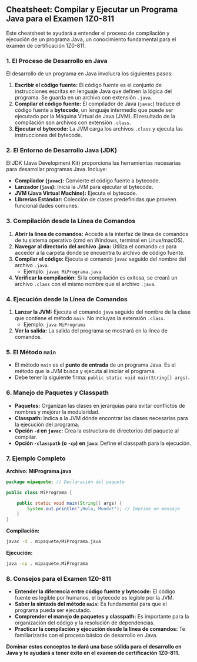 ## Cheatsheet: Compilar y Ejecutar un Programa Java para el Examen 1Z0-811

Este cheatsheet te ayudará a entender el proceso de compilación y ejecución de un programa Java, un conocimiento fundamental para el examen de certificación 1Z0-811.

### 1. El Proceso de Desarrollo en Java

El desarrollo de un programa en Java involucra los siguientes pasos:

1.  **Escribir el código fuente:** El código fuente es el conjunto de instrucciones escritas en lenguaje Java que definen la lógica del programa. Se guarda en un archivo con extensión `.java`.
2.  **Compilar el código fuente:** El compilador de Java (`javac`) traduce el código fuente a **bytecode**, un lenguaje intermedio que puede ser ejecutado por la Máquina Virtual de Java (JVM). El resultado de la compilación son archivos con extensión `.class`.
3.  **Ejecutar el bytecode:** La JVM carga los archivos `.class` y ejecuta las instrucciones del bytecode.

### 2. El Entorno de Desarrollo Java (JDK)

El JDK (Java Development Kit) proporciona las herramientas necesarias para desarrollar programas Java. Incluye:

- **Compilador (`javac`):** Convierte el código fuente a bytecode.
- **Lanzador (`java`):** Inicia la JVM para ejecutar el bytecode.
- **JVM (Java Virtual Machine):** Ejecuta el bytecode.
- **Librerías Estándar:** Colección de clases predefinidas que proveen funcionalidades comunes.

### 3. Compilación desde la Línea de Comandos

1.  **Abrir la línea de comandos:** Accede a la interfaz de línea de comandos de tu sistema operativo (cmd en Windows, terminal en Linux/macOS).
2.  **Navegar al directorio del archivo .java:** Utiliza el comando `cd` para acceder a la carpeta donde se encuentra tu archivo de código fuente.
3.  **Compilar el código:** Ejecuta el comando `javac` seguido del nombre del archivo `.java`.
    - Ejemplo: `javac MiPrograma.java`
4.  **Verificar la compilación:** Si la compilación es exitosa, se creará un archivo `.class` con el mismo nombre que el archivo `.java`.

### 4. Ejecución desde la Línea de Comandos

1.  **Lanzar la JVM:** Ejecuta el comando `java` seguido del nombre de la clase que contiene el método `main`. No incluyas la extensión `.class`.
    - Ejemplo: `java MiPrograma`
2.  **Ver la salida:** La salida del programa se mostrará en la línea de comandos.

### 5. El Método `main`

- El método `main` es el **punto de entrada** de un programa Java. Es el método que la JVM busca y ejecuta al iniciar el programa.
- Debe tener la siguiente firma: `public static void main(String[] args)`.

### 6. Manejo de Paquetes y Classpath

- **Paquetes:** Organizan las clases en jerarquías para evitar conflictos de nombres y mejorar la modularidad.
- **Classpath:** Indica a la JVM dónde encontrar las clases necesarias para la ejecución del programa.
- **Opción `-d` en `javac`:** Crea la estructura de directorios del paquete al compilar.
- **Opción `-classpath` (o `-cp`) en `java`:** Define el classpath para la ejecución.

### 7. Ejemplo Completo

**Archivo: MiPrograma.java**

```java
package mipaquete; // Declaración del paquete

public class MiPrograma {

    public static void main(String[] args) {
        System.out.println("¡Hola, Mundo!"); // Imprime un mensaje
    }
}
```

**Compilación:**

```bash
javac -d . mipaquete/MiPrograma.java
```

**Ejecución:**

```bash
java -cp . mipaquete.MiPrograma
```

### 8. Consejos para el Examen 1Z0-811

- **Entender la diferencia entre código fuente y bytecode:** El código fuente es legible por humanos, el bytecode es legible por la JVM.
- **Saber la sintaxis del método `main`:** Es fundamental para que el programa pueda ser ejecutado.
- **Comprender el manejo de paquetes y classpath:** Es importante para la organización del código y la resolución de dependencias.
- **Practicar la compilación y ejecución desde la línea de comandos:** Te familiarizarás con el proceso básico de desarrollo en Java.

**Dominar estos conceptos te dará una base sólida para el desarrollo en Java y te ayudará a tener éxito en el examen de certificación 1Z0-811.**
